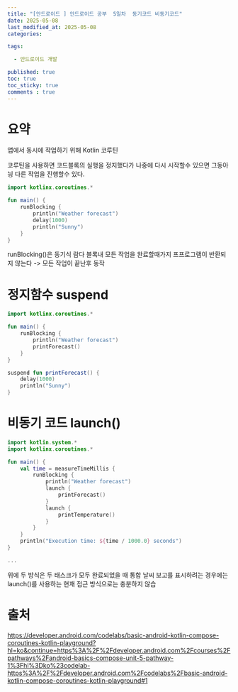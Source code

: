 ```yaml
---
title: "[안드로이드 ] 안드로이드 공부  5일차  동기코드 비동기코드"
date: 2025-05-08
last_modified_at: 2025-05-08
categories:

tags:

  - 안드로이드 개발 

published: true
toc: true
toc_sticky: true
comments : true
---
```



# 요약
앱에서 동시에 작업하기 위해 Kotlin 코루틴

코루틴을 사용하면 코드블록의 실행을 정지했다가 나중에 다시 시작할수 있으면 그동아닁 다른 작업을 진행할수 있다.


```kotlin
import kotlinx.coroutines.*

fun main() {
    runBlocking {
        println("Weather forecast")
        delay(1000)
        println("Sunny")
    }
}

```

runBlocking()은 동기식 람다 블록내 모든 작업을 완료할때가지 프프로그램이 반환되지 않는다
 -> 모든 작업이 끝난후 동작


# 정지함수 suspend

```kotlin
import kotlinx.coroutines.*

fun main() {
    runBlocking {
        println("Weather forecast")
        printForecast()
    }
}

suspend fun printForecast() {
    delay(1000)
    println("Sunny")
}
```


# 비동기 코드 launch()

```kotlin
import kotlin.system.*
import kotlinx.coroutines.*

fun main() {
    val time = measureTimeMillis {
        runBlocking {
            println("Weather forecast")
            launch {
                printForecast()
            }
            launch {
                printTemperature()
            }
        }
    }
    println("Execution time: ${time / 1000.0} seconds")
}

...
```

 위에 두 방식은 
두 태스크가 모두 완료되었을 때 통합 날씨 보고를 표시하려는 경우에는 launch()를 사용하는 현재 접근 방식으로는 충분하지 않습



# 출처

https://developer.android.com/codelabs/basic-android-kotlin-compose-coroutines-kotlin-playground?hl=ko&continue=https%3A%2F%2Fdeveloper.android.com%2Fcourses%2Fpathways%2Fandroid-basics-compose-unit-5-pathway-1%3Fhl%3Dko%23codelab-https%3A%2F%2Fdeveloper.android.com%2Fcodelabs%2Fbasic-android-kotlin-compose-coroutines-kotlin-playground#1